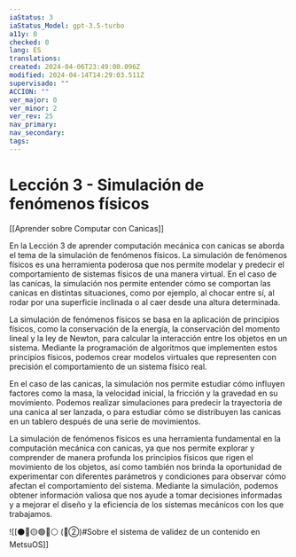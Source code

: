 ```yaml
---
iaStatus: 3
iaStatus_Model: gpt-3.5-turbo
a11y: 0
checked: 0
lang: ES
translations: 
created: 2024-04-06T23:49:00.096Z
modified: 2024-04-14T14:29:03.511Z
supervisado: ""
ACCION: ""
ver_major: 0
ver_minor: 2
ver_rev: 25
nav_primary: 
nav_secondary: 
tags:
---
```

# Lección 3 - Simulación de fenómenos físicos

[[Aprender sobre Computar con Canicas]]

En la Lección 3 de aprender computación mecánica con canicas se aborda el tema de la simulación de fenómenos físicos. La simulación de fenómenos físicos es una herramienta poderosa que nos permite modelar y predecir el comportamiento de sistemas físicos de una manera virtual. En el caso de las canicas, la simulación nos permite entender cómo se comportan las canicas en distintas situaciones, como por ejemplo, al chocar entre sí, al rodar por una superficie inclinada o al caer desde una altura determinada.

La simulación de fenómenos físicos se basa en la aplicación de principios físicos, como la conservación de la energía, la conservación del momento lineal y la ley de Newton, para calcular la interacción entre los objetos en un sistema. Mediante la programación de algoritmos que implementen estos principios físicos, podemos crear modelos virtuales que representen con precisión el comportamiento de un sistema físico real.

En el caso de las canicas, la simulación nos permite estudiar cómo influyen factores como la masa, la velocidad inicial, la fricción y la gravedad en su movimiento. Podemos realizar simulaciones para predecir la trayectoria de una canica al ser lanzada, o para estudiar cómo se distribuyen las canicas en un tablero después de una serie de movimientos.

La simulación de fenómenos físicos es una herramienta fundamental en la computación mecánica con canicas, ya que nos permite explorar y comprender de manera profunda los principios físicos que rigen el movimiento de los objetos, así como también nos brinda la oportunidad de experimentar con diferentes parámetros y condiciones para observar cómo afectan el comportamiento del sistema. Mediante la simulación, podemos obtener información valiosa que nos ayude a tomar decisiones informadas y a mejorar el diseño y la eficiencia de los sistemas mecánicos con los que trabajamos.

![[⚫🔴🟡🟢🔵⚪ (🔴②)#Sobre el sistema de validez de un contenido en MetsuOS]]
